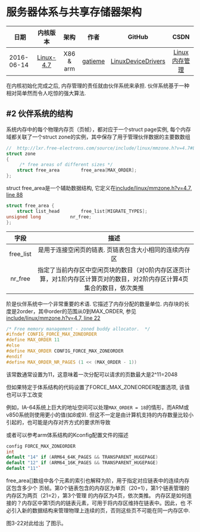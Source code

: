 服务器体系与共享存储器架构
=======

| 日期 | 内核版本 | 架构| 作者 | GitHub| CSDN |
| ------- |:-------:|:-------:|:-------:|:-------:|:-------:|
| 2016-06-14 | [Linux-4.7](http://lxr.free-electrons.com/source/?v=4.7) | X86 & arm | [gatieme](http://blog.csdn.net/gatieme) | [LinuxDeviceDrivers](https://github.com/gatieme/LDD-LinuxDeviceDrivers) | [Linux内存管理](http://blog.csdn.net/gatieme/article/category/6225543) |




在内核初始化完成之后, 内存管理的责任就由伙伴系统来承担. 伙伴系统基于一种相对简单然而令人吃惊的强大算法.



#2	伙伴系统的结构
-------


系统内存中的每个物理内存页（页帧），都对应于一个struct page实例, 每个内存域都关联了一个struct zone的实例，其中保存了用于管理伙伴数据的主要数数组


```cpp
//  http://lxr.free-electrons.com/source/include/linux/mmzone.h?v=4.7#L324
struct zone
{
	 /* free areas of different sizes */
	struct free_area        free_area[MAX_ORDER];
};
```

struct free_area是一个辅助数据结构, 它定义在[include/linux/mmzone.h?v=4.7, line 88](http://lxr.free-electrons.com/source/include/linux/mmzone.h?v=4.7#L88)

```cpp
struct free_area {
	struct list_head        free_list[MIGRATE_TYPES];
unsigned long           nr_free;
};
```

| 字段 | 描述 |
|:-----:|:-----:|
|  free_list | 是用于连接空闲页的链表. 页链表包含大小相同的连续内存区 |
| nr_free | 指定了当前内存区中空闲页块的数目（对0阶内存区逐页计算，对1阶内存区计算页对的数目，对2阶内存区计算4页集合的数目，依次类推 |


阶是伙伴系统中一个非常重要的术语. 它描述了内存分配的数量单位. 内存块的长度是2order，其中order的范围从0到MAX_ORDER, 参见[include/linux/mmzone.h?v=4.7, line 22](http://lxr.free-electrons.com/source/include/linux/mmzone.h?v=4.7#L22)

```cpp
/* Free memory management - zoned buddy allocator.  */
#ifndef CONFIG_FORCE_MAX_ZONEORDER
#define MAX_ORDER 11
#else
#define MAX_ORDER CONFIG_FORCE_MAX_ZONEORDER
#endif
#define MAX_ORDER_NR_PAGES (1 << (MAX_ORDER - 1))
```


该常数通常设置为11，这意味着一次分配可以请求的页数最大是2^11=2048

但如果特定于体系结构的代码设置了FORCE_MAX_ZONEORDER配置选项, 该值也可以手工改变

例如，IA-64系统上巨大的地址空间可以处理`MAX_ORDER = 18`的情形，而ARM或v850系统则使用更小的值(如8或9). 但这不一定是由计算机支持的内存数量比较小引起的，也可能是内存对齐方式的要求所导致

或者可以参考arm体系结构的Kconfig配置文件的描述

```cpp
config FORCE_MAX_ZONEORDER
int
default "14" if (ARM64_64K_PAGES && TRANSPARENT_HUGEPAGE)
default "12" if (ARM64_16K_PAGES && TRANSPARENT_HUGEPAGE)
default "11"`
```

free_area[]数组中各个元素的索引也解释为阶，用于指定对应链表中的连续内存区包含多少个
页帧。第0个链表包含的内存区为单页（20=1），第1个链表管理的内存区为两页（21=2），第3个管理
的内存区为4页，依次类推。
内存区是如何连接的？内存区中第1页内的链表元素，可用于将内存区维持在链表中。因此，也
不必引入新的数据结构来管理物理上连续的页，否则这些页不可能在同一内存区中.

图3-22对此给出
了图示。